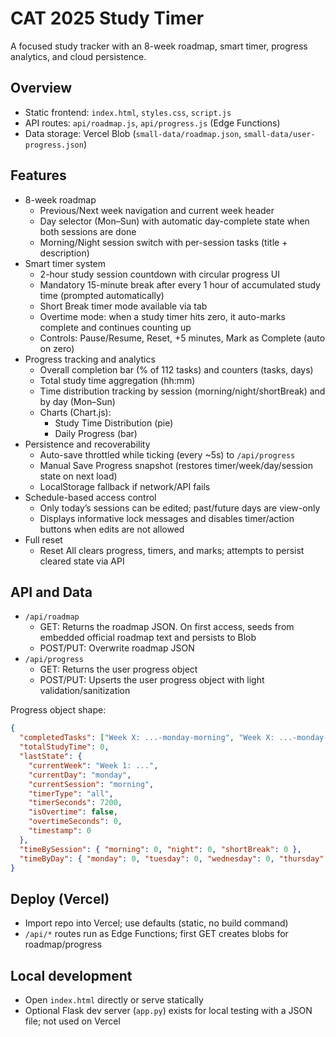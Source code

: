 # CAT 2025 Study Timer

A focused study tracker with an 8-week roadmap, smart timer, progress analytics, and cloud persistence.

## Overview
- Static frontend: `index.html`, `styles.css`, `script.js`
- API routes: `api/roadmap.js`, `api/progress.js` (Edge Functions)
- Data storage: Vercel Blob (`small-data/roadmap.json`, `small-data/user-progress.json`)

## Features
- 8-week roadmap
  - Previous/Next week navigation and current week header
  - Day selector (Mon–Sun) with automatic day-complete state when both sessions are done
  - Morning/Night session switch with per-session tasks (title + description)
- Smart timer system
  - 2-hour study session countdown with circular progress UI
  - Mandatory 15-minute break after every 1 hour of accumulated study time (prompted automatically)
  - Short Break timer mode available via tab
  - Overtime mode: when a study timer hits zero, it auto-marks complete and continues counting up
  - Controls: Pause/Resume, Reset, +5 minutes, Mark as Complete (auto on zero)
- Progress tracking and analytics
  - Overall completion bar (% of 112 tasks) and counters (tasks, days)
  - Total study time aggregation (hh:mm)
  - Time distribution tracking by session (morning/night/shortBreak) and by day (Mon–Sun)
  - Charts (Chart.js):
    - Study Time Distribution (pie)
    - Daily Progress (bar)
- Persistence and recoverability
  - Auto-save throttled while ticking (every ~5s) to `/api/progress`
  - Manual Save Progress snapshot (restores timer/week/day/session state on next load)
  - LocalStorage fallback if network/API fails
- Schedule-based access control
  - Only today’s sessions can be edited; past/future days are view-only
  - Displays informative lock messages and disables timer/action buttons when edits are not allowed
- Full reset
  - Reset All clears progress, timers, and marks; attempts to persist cleared state via API

## API and Data
- `/api/roadmap`
  - GET: Returns the roadmap JSON. On first access, seeds from embedded official roadmap text and persists to Blob
  - POST/PUT: Overwrite roadmap JSON
- `/api/progress`
  - GET: Returns the user progress object
  - POST/PUT: Upserts the user progress object with light validation/sanitization

Progress object shape:
```json
{
  "completedTasks": ["Week X: ...-monday-morning", "Week X: ...-monday-night"],
  "totalStudyTime": 0,
  "lastState": {
    "currentWeek": "Week 1: ...",
    "currentDay": "monday",
    "currentSession": "morning",
    "timerType": "all",
    "timerSeconds": 7200,
    "isOvertime": false,
    "overtimeSeconds": 0,
    "timestamp": 0
  },
  "timeBySession": { "morning": 0, "night": 0, "shortBreak": 0 },
  "timeByDay": { "monday": 0, "tuesday": 0, "wednesday": 0, "thursday": 0, "friday": 0, "saturday": 0, "sunday": 0 }
}
```

## Deploy (Vercel)
- Import repo into Vercel; use defaults (static, no build command)
- `/api/*` routes run as Edge Functions; first GET creates blobs for roadmap/progress

## Local development
- Open `index.html` directly or serve statically
- Optional Flask dev server (`app.py`) exists for local testing with a JSON file; not used on Vercel
